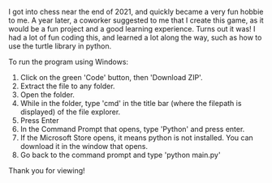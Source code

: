 I got into chess near the end of 2021, and quickly became a very fun hobbie to me. A year later, a coworker suggested to me that I create this game, as it would be a fun project and a good learning experience. Turns out it was! I had a lot of fun coding this, and learned a lot along the way, such as how to use the turtle library in python.

To run the program using Windows:
1. Click on the green 'Code' button, then 'Download ZIP'.
2. Extract the file to any folder.
3. Open the folder.
4. While in the folder, type 'cmd' in the title bar (where the filepath is displayed) of the file explorer.
5. Press Enter
6. In the Command Prompt that opens, type 'Python' and press enter.
7. If the Microsoft Store opens, it means python is not installed. You can download it in the window that opens.
8. Go back to the command prompt and type 'python main.py'

Thank you for viewing!
